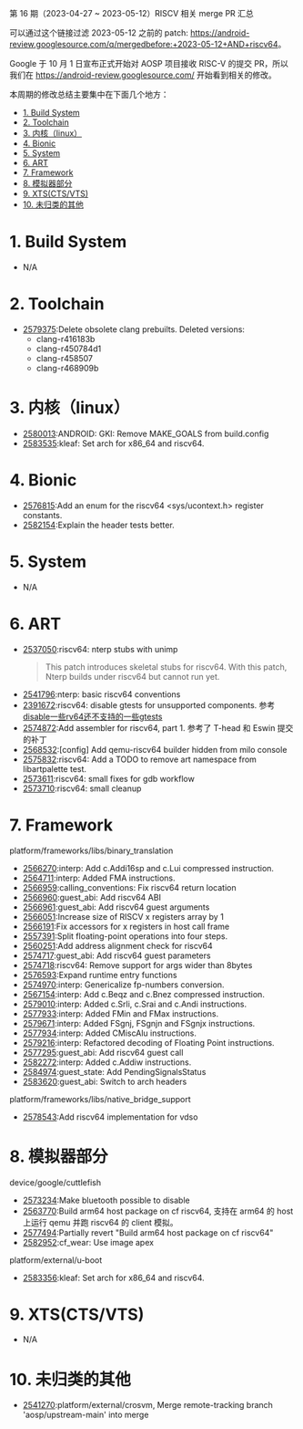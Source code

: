 第 16 期（2023-04-27 ~ 2023-05-12）RISCV 相关 merge PR 汇总

可以通过这个链接过滤 2023-05-12 之前的 patch: <https://android-review.googlesource.com/q/mergedbefore:+2023-05-12+AND+riscv64>。

Google 于 10 月 1 日宣布正式开始对 AOSP 项目接收 RISC-V 的提交 PR，所以我们在 <https://android-review.googlesource.com/> 开始看到相关的修改。

本周期的修改总结主要集中在下面几个地方：

<!-- TOC -->

- [1. Build System](#1-build-system)
- [2. Toolchain](#2-toolchain)
- [3. 内核（linux）](#3-内核linux)
- [4. Bionic](#4-bionic)
- [5. System](#5-system)
- [6. ART](#6-art)
- [7. Framework](#7-framework)
- [8. 模拟器部分](#8-模拟器部分)
- [9. XTS(CTS/VTS)](#9-xtsctsvts)
- [10. 未归类的其他](#10-未归类的其他)

<!-- /TOC -->

# 1. Build System

- N/A

# 2. Toolchain

- [2579375][2579375]:Delete obsolete clang prebuilts.
  Deleted versions:
  - clang-r416183b
  - clang-r450784d1
  - clang-r458507
  - clang-r468909b


# 3. 内核（linux）

- [2580013][2580013]:ANDROID: GKI: Remove MAKE_GOALS from build.config
- [2583535][2583535]:kleaf: Set arch for x86_64 and riscv64.

# 4. Bionic

- [2576815][2576815]:Add an enum for the riscv64 <sys/ucontext.h> register constants.
- [2582154][2582154]:Explain the header tests better.

# 5. System

- N/A

# 6. ART

- [2537050][2537050]:riscv64: nterp stubs with unimp
  > This patch introduces skeletal stubs for riscv64.
  > With this patch, Nterp builds under riscv64 but cannot run yet.
- [2541796][2541796]:nterp: basic riscv64 conventions
- [2391672][2391672]:riscv64: disable gtests for unsupported components.
  参考 [disable一些rv64还不支持的一些gtests](https://zhuanlan.zhihu.com/p/627306933)
- [2574872][2574872]:Add assembler for riscv64, part 1. 参考了 T-head 和 Eswin 提交的补丁
- [2568532][2568532]:[config] Add qemu-riscv64 builder hidden from milo console
- [2575832][2575832]:riscv64: Add a TODO to remove art namespace from libartpalette test.
- [2573611][2573611]:riscv64: small fixes for gdb workflow
- [2573710][2573710]:riscv64: small cleanup

# 7. Framework

platform/frameworks/libs/binary_translation
- [2566270][2566270]:interp: Add c.Addi16sp and c.Lui compressed instruction.
- [2564711][2564711]:interp: Added FMA instructions.
- [2566959][2566959]:calling_conventions: Fix riscv64 return location
- [2566960][2566960]:guest_abi: Add riscv64 ABI
- [2566961][2566961]:guest_abi: Add riscv64 guest arguments
- [2566051][2566051]:Increase size of RISCV x registers array by 1
- [2566191][2566191]:Fix accessors for x registers in host call frame
- [2557391][2557391]:Split floating-point operations into four steps.
- [2560251][2560251]:Add address alignment check for riscv64
- [2574717][2574717]:guest_abi: Add riscv64 guest parameters
- [2574718][2574718]:riscv64: Remove support for args wider than 8bytes
- [2576593][2576593]:Expand runtime entry functions
- [2574970][2574970]:interp: Genericalize fp-numbers conversion.
- [2567154][2567154]:interp: Add c.Beqz and c.Bnez compressed instruction.
- [2579010][2579010]:interp: Added c.Srli, c.Srai and c.Andi  instructions.
- [2577933][2577933]:interp: Added FMin and FMax instructions.
- [2579671][2579671]:interp: Added FSgnj, FSgnjn and FSgnjx instructions.
- [2577934][2577934]:interp: Added CMiscAlu instructions.
- [2579216][2579216]:interp: Refactored decoding of Floating Point instructions.
- [2577295][2577295]:guest_abi: Add riscv64 guest call
- [2582272][2582272]:interp: Added c.Addiw instructions.
- [2584974][2584974]:guest_state: Add PendingSignalsStatus
- [2583620][2583620]:guest_abi: Switch to arch headers

platform/frameworks/libs/native_bridge_support
- [2578543][2578543]:Add riscv64 implementation for vdso


# 8. 模拟器部分

device/google/cuttlefish
- [2573234][2573234]:Make bluetooth possible to disable
- [2563770][2563770]:Build arm64 host package on cf riscv64, 支持在 arm64 的 host 上运行 qemu 并跑 riscv64 的 client 模拟。
- [2577494][2577494]:Partially revert "Build arm64 host package on cf riscv64"
- [2582952][2582952]:cf_wear: Use image apex

platform/external/u-boot
- [2583356][2583356]:kleaf: Set arch for x86_64 and riscv64.

# 9. XTS(CTS/VTS)

- N/A

# 10. 未归类的其他

- [2541270][2541270]:platform/external/crosvm, Merge remote-tracking branch 'aosp/upstream-main' into merge


[2566270]:https://android-review.googlesource.com/c/platform/frameworks/libs/binary_translation/+/2566270
[2564711]:https://android-review.googlesource.com/c/platform/frameworks/libs/binary_translation/+/2564711
[2541270]:https://android-review.googlesource.com/c/platform/external/crosvm/+/2541270
[2566959]:https://android-review.googlesource.com/c/platform/frameworks/libs/binary_translation/+/2566959
[2566960]:https://android-review.googlesource.com/c/platform/frameworks/libs/binary_translation/+/2566960
[2566961]:https://android-review.googlesource.com/c/platform/frameworks/libs/binary_translation/+/2566961
[2537050]:https://android-review.googlesource.com/c/platform/art/+/2537050
[2566051]:https://android-review.googlesource.com/c/platform/frameworks/libs/binary_translation/+/2566051
[2566191]:https://android-review.googlesource.com/c/platform/frameworks/libs/binary_translation/+/2566191
[2541796]:https://android-review.googlesource.com/c/platform/art/+/2541796
[2391672]:https://android-review.googlesource.com/c/platform/art/+/2391672
[2573234]:https://android-review.googlesource.com/c/device/google/cuttlefish/+/2573234
[2574872]:https://android-review.googlesource.com/c/platform/art/+/2574872
[2557391]:https://android-review.googlesource.com/c/platform/frameworks/libs/binary_translation/+/2557391
[2560251]:https://android-review.googlesource.com/c/platform/frameworks/libs/binary_translation/+/2560251
[2568532]:https://android-review.googlesource.com/c/platform/art/+/2568532
[2575832]:https://android-review.googlesource.com/c/platform/art/+/2575832
[2563770]:https://android-review.googlesource.com/c/device/google/cuttlefish/+/2563770
[2573611]:https://android-review.googlesource.com/c/platform/art/+/2573611
[2573710]:https://android-review.googlesource.com/c/platform/art/+/2573710
[2577494]:https://android-review.googlesource.com/c/device/google/cuttlefish/+/2577494
[2574717]:https://android-review.googlesource.com/c/platform/frameworks/libs/binary_translation/+/2574717
[2574718]:https://android-review.googlesource.com/c/platform/frameworks/libs/binary_translation/+/2574718
[2576815]:https://android-review.googlesource.com/c/platform/bionic/+/2576815
[2576593]:https://android-review.googlesource.com/c/platform/frameworks/libs/binary_translation/+/2576593
[2574970]:https://android-review.googlesource.com/c/platform/frameworks/libs/binary_translation/+/2574970
[2567154]:https://android-review.googlesource.com/c/platform/frameworks/libs/binary_translation/+/2567154
[2579010]:https://android-review.googlesource.com/c/platform/frameworks/libs/binary_translation/+/2579010
[2577933]:https://android-review.googlesource.com/c/platform/frameworks/libs/binary_translation/+/2577933
[2579671]:https://android-review.googlesource.com/c/platform/frameworks/libs/binary_translation/+/2579671
[2578543]:https://android-review.googlesource.com/c/platform/frameworks/libs/native_bridge_support/+/2578543
[2577934]:https://android-review.googlesource.com/c/platform/frameworks/libs/binary_translation/+/2577934
[2579216]:https://android-review.googlesource.com/c/platform/frameworks/libs/binary_translation/+/2579216
[2582154]:https://android-review.googlesource.com/c/platform/bionic/+/2582154
[2577295]:https://android-review.googlesource.com/c/platform/frameworks/libs/binary_translation/+/2577295
[2582272]:https://android-review.googlesource.com/c/platform/frameworks/libs/binary_translation/+/2582272
[2580013]:https://android-review.googlesource.com/c/kernel/common/+/2580013
[2579375]:https://android-review.googlesource.com/c/platform/prebuilts/clang/host/linux-x86/+/2579375
[2583356]:https://android-review.googlesource.com/c/platform/external/u-boot/+/2583356
[2582952]:https://android-review.googlesource.com/c/device/google/cuttlefish/+/2582952
[2583535]:https://android-review.googlesource.com/c/kernel/common-modules/virtual-device/+/2583535
[2584974]:https://android-review.googlesource.com/c/platform/frameworks/libs/binary_translation/+/2584974
[2583620]:https://android-review.googlesource.com/c/platform/frameworks/libs/binary_translation/+/2583620